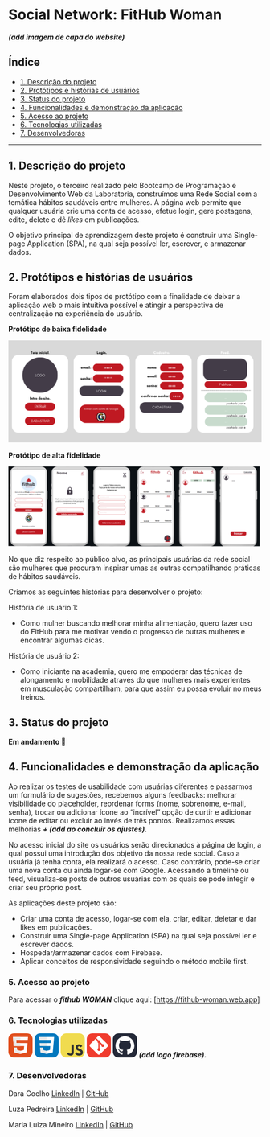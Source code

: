 # Social Network: FitHub Woman

***(add imagem de capa do website)***

## Índice

* [1. Descrição do projeto](#1-descrição-do-projeto)
* [2. Protótipos e histórias de usuários](#2-protótipos-e-histórias-de-usuários)
* [3. Status do projeto](#3-status-do-projeto)
* [4. Funcionalidades e demonstração da aplicação](#4-funcionalidades-e-demonstração-da-aplicação)
* [5. Acesso ao projeto](#5-acesso-ao-projeto)
* [6. Tecnologias utilizadas](#6-tecnologias-utilizadas)
* [7. Desenvolvedoras](#7-desenvolvedoras)


***

## 1. Descrição do projeto

Neste projeto, o terceiro  realizado pelo Bootcamp de Programação e Desenvolvimento Web da Laboratoria, construímos uma Rede Social com a temática hábitos saudáveis entre mulheres. A página web permite que qualquer usuária crie uma conta de acesso, efetue login, gere postagens, edite, delete e dê _likes_ em publicações.

O objetivo principal de aprendizagem deste projeto é construir uma Single-page
Application (SPA), na qual seja possível ler, escrever, e armazenar dados.

## 2. Protótipos e histórias de usuários
Foram elaborados dois tipos de protótipo com a finalidade de deixar a aplicação web o mais intuitiva possível e atingir a perspectiva de centralização na experiência do usuário.

**Protótipo de baixa fidelidade**

![baixa-fidelidade](img-readme/prot-bx-fidelid.png)

**Protótipo de alta fidelidade**

![alta-fidelidade](<img-readme/prot alt fid sn.png>)

No que diz respeito ao público alvo, as principais usuárias da rede social são mulheres que procuram inspirar umas as outras compatilhando práticas de hábitos saudáveis.

 Criamos as seguintes histórias para desenvolver o projeto:

História de usuário 1:

* Como mulher buscando melhorar minha alimentação, quero fazer uso do FitHub para me motivar vendo o progresso de outras mulheres e encontrar algumas dicas.

História de usuário 2:

* Como iniciante na academia, quero me empoderar das técnicas de alongamento e mobilidade através do que mulheres mais experientes em musculação compartilham, para que assim eu possa evoluir no meus treinos.

## 3. Status do projeto
**Em andamento 🔨**

## 4. Funcionalidades e demonstração da aplicação
Ao realizar os testes de usabilidade com usuárias diferentes e passarmos um formulário de sugestões, recebemos alguns feedbacks: melhorar visibilidade do placeholder, reordenar forms (nome, sobrenome, e-mail, senha), trocar ou adicionar ícone ao “incrível” opção de curtir e adicionar ícone de editar ou excluir ao invés de três pontos. Realizamos essas melhorias ***+ (add ao concluir os ajustes).***

No acesso inicial do site os usuários serão direcionados à página de login, a qual possui uma introdução dos objetivo da nossa rede social. Caso a usuária já tenha conta, ela realizará o acesso. Caso contrário, pode-se criar uma nova conta ou ainda logar-se com Google. Acessando a timeline ou feed, visualiza-se posts de outros usuárias com os quais se pode integir e criar seu próprio post.

As aplicações deste projeto são:

* Criar uma conta de acesso, logar-se com ela, criar, editar, deletar e dar likes em publicações.
* Construir uma Single-page Application (SPA) na qual seja possível ler e escrever dados.
* Hospedar/armazenar dados com Firebase.
* Aplicar conceitos de responsividade seguindo o método mobile first.


### 5. Acesso ao projeto
Para acessar o ***fithub WOMAN*** clique aqui: [https://fithub-woman.web.app]
### 6. Tecnologias utilizadas
![html](img-readme/html-icon.png) ![css](img-readme/css-icon.png) ![js](img-readme/js-icon.png) ![git](img-readme/git-icon.png) ![github](img-readme/gitHub-icon.png) ***(add  logo firebase).***

### 7. Desenvolvedoras
Dara Coelho  [LinkedIn](https://www.linkedin.com/in/dara-coelho/) | [GitHub](https://github.com/Dahbarbara)

Luza Pedreira [LinkedIn](https://www.linkedin.com/in/luza-pedreira/) | [GitHub](https://github.com/Luzapedreira)

Maria Luiza Mineiro [LinkedIn](https://www.linkedin.com/in/maria-luiza-mineiro/) | [GitHub](https://github.com/malumineiro)
